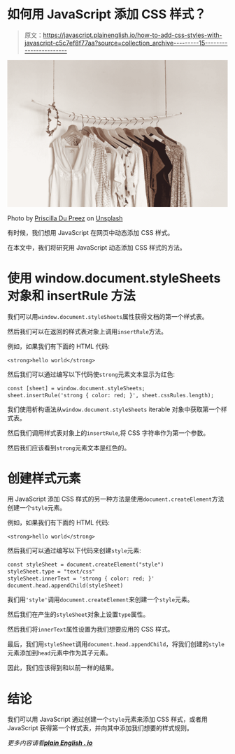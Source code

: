 # 如何用 JavaScript 添加 CSS 样式？

> 原文：<https://javascript.plainenglish.io/how-to-add-css-styles-with-javascript-c5c7ef8f77aa?source=collection_archive---------15----------------------->

![](img/25cc656f22659bf14f8373f0e72cb382.png)

Photo by [Priscilla Du Preez](https://unsplash.com/@priscilladupreez?utm_source=medium&utm_medium=referral) on [Unsplash](https://unsplash.com?utm_source=medium&utm_medium=referral)

有时候，我们想用 JavaScript 在网页中动态添加 CSS 样式。

在本文中，我们将研究用 JavaScript 动态添加 CSS 样式的方法。

# 使用 window.document.styleSheets 对象和 insertRule 方法

我们可以用`window.document.styleSheets`属性获得文档的第一个样式表。

然后我们可以在返回的样式表对象上调用`insertRule`方法。

例如，如果我们有下面的 HTML 代码:

```
<strong>hello world</strong>
```

然后我们可以通过编写以下代码使`strong`元素文本显示为红色:

```
const [sheet] = window.document.styleSheets;
sheet.insertRule('strong { color: red; }', sheet.cssRules.length);
```

我们使用析构语法从`window.document.styleSheets` iterable 对象中获取第一个样式表。

然后我们调用样式表对象上的`insertRule`,将 CSS 字符串作为第一个参数。

然后我们应该看到`strong`元素文本是红色的。

# 创建样式元素

用 JavaScript 添加 CSS 样式的另一种方法是使用`document.createElement`方法创建一个`style`元素。

例如，如果我们有下面的 HTML 代码:

```
<strong>hello world</strong>
```

然后我们可以通过编写以下代码来创建`style`元素:

```
const styleSheet = document.createElement("style")
styleSheet.type = "text/css"
styleSheet.innerText = 'strong { color: red; }'
document.head.appendChild(styleSheet)
```

我们用`'style'`调用`document.createElement`来创建一个`style`元素。

然后我们在产生的`styleSheet`对象上设置`type`属性。

然后我们将`innerText`属性设置为我们想要应用的 CSS 样式。

最后，我们用`styleSheet`调用`document.head.appendChild`，将我们创建的`style`元素添加到`head`元素中作为其子元素。

因此，我们应该得到和以前一样的结果。

# 结论

我们可以用 JavaScript 通过创建一个`style`元素来添加 CSS 样式，或者用 JavaScript 获得第一个样式表，并向其中添加我们想要的样式规则。

*更多内容请看*[***plain English . io***](http://plainenglish.io/)